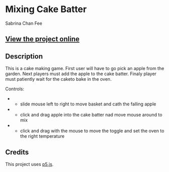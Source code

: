 # Mixing Cake Batter
Sabrina Chan Fee

## [View the project online](https://sabrina-chan-fee.github.io/Cart-253-project/Art%20Jam/)

## Description
This is a cake making game. 
First user will have to go pick an apple from the garden.
Next players must add the apple to the cake batter.
Finaly player must patiently wait for the caketo bake in the oven.

Controls: 
 * - slide mouse left to right to move basket and cath the falling apple
 * - click and drag apple into the cake batter nad move mouse around to mix
 * - click and drag with the mouse to move the toggle and set the oven to the right temperature
 

## Credits
This project uses [p5.js](https://p5js.org).